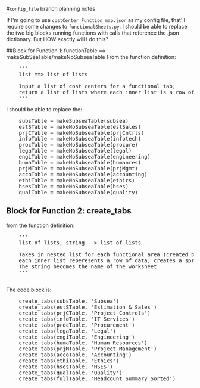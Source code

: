 #`config_file`  branch planning notes

If I'm going to use `costCenter_Function_map.json` as my config file, that'll require some changes to `functionalSheets.py`. I should be able to replace the two big blocks running functions with calls that reference the .json dictionary. But HOW exactly will I do this?

##Block for Function 1: functionTable ==> makeSubSeaTable/makeNoSubseaTable
From the function definition:

<pre>
    ''' 
    list ==> list of lists
    
    Input a list of cost centers for a functional tab;
    return a list of lists where each inner list is a row of representing one person in that Cost Center
    '''
</pre>

I should be able to replace the:
<pre>
    subsTable = makeSubseaTable(subsea)
    estSTable = makeNoSubseaTable(estSales)
    prjCTable = makeNoSubseaTable(prjCntrls)
    infoTable = makeNoSubseaTable(infotech)
    procTable = makeNoSubseaTable(procure)
    legaTable = makeNoSubseaTable(legal)
    engiTable = makeNoSubseaTable(engineering)
    humaTable = makeNoSubseaTable(humanres)
    prjMTable = makeNoSubseaTable(prjMgmt)
    accoTable = makeNoSubseaTable(accounting)
    ethiTable = makeNoSubseaTable(ethics)
    hsesTable = makeNoSubseaTable(hses)
    qualTable = makeNoSubseaTable(quality)
</pre>

## Block for Function 2: create_tabs
from the function definition:
<pre>
    '''
    list of lists, string --> list of lists

    Takes in nested list for each functional area (created by funcTable/makeSubseaTable/makeNoSubseaTable) and a string (tabname)
    each inner list reperesents a row of data; creates a spreadsheet in memory, writes those rows to the spreadsheet
    The string becomes the name of the worksheet
    '''
    </pre>

The code block is:
<pre>
    create_tabs(subsTable, 'Subsea')
    create_tabs(estSTable, 'Estimation & Sales')
    create_tabs(prjCTable, 'Project Controls')
    create_tabs(infoTable, 'IT Services')
    create_tabs(procTable, 'Procurement')
    create_tabs(legaTable, 'Legal')
    create_tabs(engiTable, 'Engineering')
    create_tabs(humaTable, 'Human Resources')
    create_tabs(prjMTable, 'Project Management')
    create_tabs(accoTable, 'Accounting')
    create_tabs(ethiTable, 'Ethics')
    create_tabs(hsesTable, 'HSES')
    create_tabs(qualTable, 'Quality')
    create_tabs(fullTable, 'Headcount Summary Sorted')
</pre>


